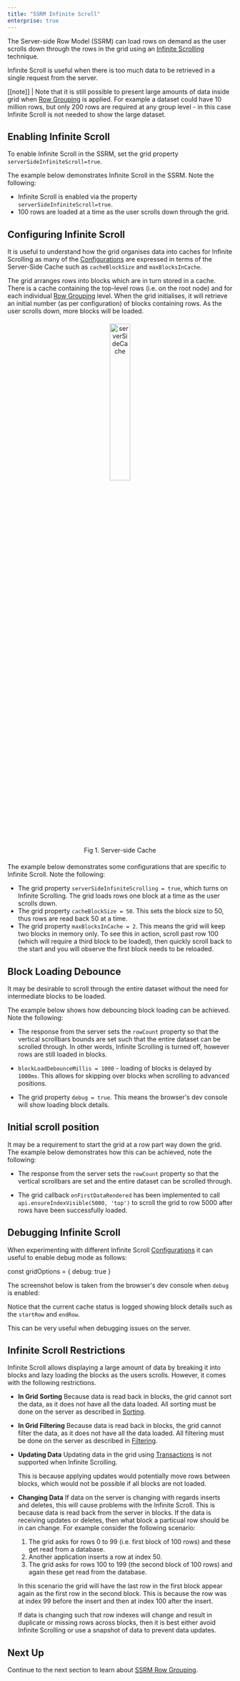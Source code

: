 ```yaml
---
title: "SSRM Infinite Scroll"
enterprise: true
---
```


The Server-side Row Model (SSRM) can load rows on demand as the user scrolls down through the rows in the grid using 
an [Infinite Scrolling](https://en.wiktionary.org/wiki/infinite_scroll) technique.

Infinite Scroll is useful when there is too much data to be retrieved in a single request from the server. 

[[note]]
| Note that it is still possible to present large amounts of data inside grid when [Row Grouping](/server-side-model-grouping/) is applied. For example a dataset could have 10 million rows, but only 200 rows are required at any group level - in this case Infinite Scroll is not needed to show the large dataset.

## Enabling Infinite Scroll

To enable Infinite Scroll in the SSRM, set the grid property `serverSideInfiniteScroll=true`.

The example below demonstrates Infinite Scroll in the SSRM. Note the following:

- Infinite Scroll is enabled via the property `serverSideInfiniteScroll=true`.
- 100 rows are loaded at a time as the user scrolls down through the grid.

<grid-example title='Enabling Infinite Scroll' name='infinite-scroll' type='generated' options='{ "enterprise": true, "modules": ["serverside"] }'></grid-example>

## Configuring Infinite Scroll

It is useful to understand how the grid organises data into caches for Infinite Scrolling as many of the 
[Configurations](/server-side-model-configuration/) are expressed in terms of the Server-Side Cache such as
`cacheBlockSize` and `maxBlocksInCache`.

The grid arranges rows into blocks which are in turn stored in a cache. There is a cache containing the top-level rows
(i.e. on the root node) and for each individual [Row Grouping](/server-side-model-grouping/) level. When the grid 
initialises, it will retrieve an initial number (as per configuration) of blocks containing rows. As the user scrolls down,
more blocks will be loaded.

<div style="text-align: center; margin-top: 20px; margin-bottom: 20px;">
    <img src="resources/serverSideCache.png" alt="serverSideCache" style="width: 30%;" />
    <div>Fig 1. Server-side Cache</div>
</div>

The example below demonstrates some configurations that are specific to Infinite Scroll. Note the following:

- The grid property `serverSideInfiniteScrolling = true`, which turns on Infinite Scrolling. The grid loads rows one block at a time as the user scrolls down.
- The grid property `cacheBlockSize = 50`. This sets the block size to 50, thus rows are read back 50 at a time.
- The grid property `maxBlocksInCache = 2`. This means the grid will keep two blocks in memory only. To see this in action, scroll past row 100 (which will require a third block to be loaded), then quickly scroll back to the start and you will observe the first block needs to be reloaded.

<grid-example title='Configuring Infinite Scroll' name='configuring-infinite-scroll' type='generated' options='{ "enterprise": true, "modules": ["serverside"] }'></grid-example>

## Block Loading Debounce

It may be desirable to scroll through the entire dataset without the need for intermediate blocks to be loaded. 

The example below shows how debouncing block loading can be achieved. Note the following:

- The response from the server sets the `rowCount` property so that the vertical scrollbars bounds are set such that the entire dataset can be scrolled through. In other words, Infinite Scrolling is turned off, however rows are still loaded in blocks.

- `blockLoadDebounceMillis = 1000` - loading of blocks is delayed by `1000ms`. This allows for skipping over blocks when scrolling to advanced positions.

- The grid property `debug = true`. This means the browser's dev console will show loading block details.

<grid-example title='Block Loading Debounce' name='block-load-debounce' type='generated' options='{ "enterprise": true, "modules": ["serverside", "menu", "columnpanel"] }'></grid-example>

## Initial scroll position

It may be a requirement to start the grid at a row part way down the grid. The example below demonstrates how this can be achieved, note the following:

- The response from the server sets the `rowCount` property so that the vertical scrollbars are set and the entire dataset can be scrolled through. 

- The grid callback `onFirstDataRendered` has been implemented to call `api.ensureIndexVisible(5000, 'top')` to scroll the grid to row 5000 after rows have been successfully loaded.

<grid-example title='Initial scroll position' name='initial-scroll-position' type='generated' options='{ "enterprise": true, "modules": ["serverside", "menu", "columnpanel"] }'></grid-example>

## Debugging Infinite Scroll

When experimenting with different Infinite Scroll [Configurations](/server-side-model-configuration/) it can useful to 
enable debug mode as follows:

<snippet>
const gridOptions = {
    debug: true
}
</snippet>

The screenshot below is taken from the browser's dev console when `debug` is enabled:

<image-caption src="debug.png" constrained="true" alt="Console Output"></image-caption>

Notice that the current cache status is logged showing block details such as the `startRow` and `endRow`.

This can be very useful when debugging issues on the server.

## Infinite Scroll Restrictions

Infinite Scroll allows displaying a large amount of data by breaking it into blocks
and lazy loading the blocks as the users scrolls. However, it comes with the following restrictions.

- **In Grid Sorting**
    Because data is read back in blocks, the grid cannot sort the data,
    as it does not have all the data loaded. All sorting must be done on the server
    as described in [Sorting](/server-side-model-sorting/).

- **In Grid Filtering**
    Because data is read back in blocks, the grid cannot filter the data,
    as it does not have all the data loaded. All filtering must be done on the server
    as described in [Filtering](/server-side-model-filtering/).

- **Updating Data**
    Updating data in the grid using [Transactions](/server-side-model-transactions/) is not supported
    when Infinite Scrolling.

    This is because applying updates would potentially move rows between blocks, which would not be possible
    if all blocks are not loaded.

- **Changing Data**
    If data on the server is changing with regards inserts and deletes, this will cause problems with the
    Infinite Scroll. This is because data is read back from the server in blocks.
    If the data is receiving updates or deletes, then what block a particual row should be in can change.
    For example consider the following scenario:

    1. The grid asks for rows 0 to 99 (i.e. first block of 100 rows) and these get read from a database.
    1. Another application inserts a row at index 50.
    1. The grid asks for rows 100 to 199 (the second block of 100 rows) and again these get read from the database.

    In this scenario the grid will have the last row in the first block appear again as the first row in the second
    block. This is because the row was at index 99 before the insert and then at index 100 after the insert.

    If data is changing such that row indexes will change and result in duplicate or missing rows across
    blocks, then it is best either avoid Infinite Scrolling or use a snapshot of data to prevent data updates.

## Next Up

Continue to the next section to learn about [SSRM Row Grouping](/server-side-model-grouping/).
